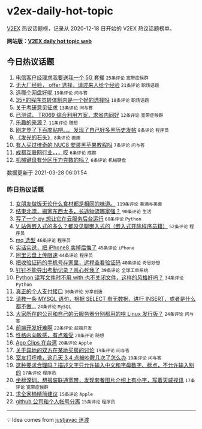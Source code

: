 # v2ex-daily-hot-topic

[V2EX](https://www.v2ex.com/) 热议话题榜，记录从 2020-12-18 日开始的 V2EX 热议话题榜单。

**网站版：[V2EX daily hot topic web](https://boojack.github.io/v2ex-daily-hot-topic-web/)**

## 今日热议话题

<!-- TODAY BEGIN -->

1. [电信客户经理求我要送我一个 5G 套餐](https://www.v2ex.com/t/765836) `25条评论` `宽带症候群`
1. [无大厂经验， offer 选择，请过来人给个经验](https://www.v2ex.com/t/765826) `21条评论` `职场话题`
1. [选哪个网盘好呢](https://www.v2ex.com/t/765840) `19条评论` `问与答`
1. [35+的程序员转体制内是一个好的选择吗](https://www.v2ex.com/t/765819) `18条评论` `职场话题`
1. [关于考研意见征求](https://www.v2ex.com/t/765811) `13条评论` `问与答`
1. [已测试， TR069 综合利用方案，求省内同好](https://www.v2ex.com/t/765833) `12条评论` `宽带症候群`
1. [乐趣的来源？](https://www.v2ex.com/t/765806) `11条评论` `随想`
1. [刚才登了下百度贴吧。。。发现了自己好多黑历史发帖](https://www.v2ex.com/t/765851) `8条评论` `程序员`
1. [《发光的石头》](https://www.v2ex.com/t/765804) `8条评论` `画画`
1. [有人买过维奇的 NUC8 安装黑苹果教程吗](https://www.v2ex.com/t/765817) `7条评论` `问与答`
1. [成都互联网行业，，，哎](https://www.v2ex.com/t/765844) `6条评论` `成都`
1. [机械键盘有分区压力克数的吗？](https://www.v2ex.com/t/765823) `6条评论` `机械键盘`

数据更新于 2021-03-28 06:01:54

<!-- TODAY END -->

### 昨日热议话题

<!-- YESTERDAY BEGIN -->

1. [女朋友做饭无论什么食材都是相同的味道。](https://www.v2ex.com/t/765653) `119条评论` `美酒与美食`
1. [结束北漂，搬家东西太多，长途物流哪家强？](https://www.v2ex.com/t/765610) `90条评论` `生活`
1. [写了一个 py 想让它在云服务后台运行](https://www.v2ex.com/t/765656) `60条评论` `Python`
1. [V 站做嵌入式的多么？都没见聊嵌入式的（嵌入式开除程序员籍）](https://www.v2ex.com/t/765706) `52条评论` `程序员`
1. [mq 选型](https://www.v2ex.com/t/765626) `46条评论` `程序员`
1. [实话实说，把 iPhone8 卖掉后悔了](https://www.v2ex.com/t/765634) `45条评论` `iPhone`
1. [阿里云盘上传限速](https://www.v2ex.com/t/765661) `44条评论` `程序员`
1. [把收验证码的手机号存家里，远程查看验证码](https://www.v2ex.com/t/765711) `40条评论` `奇思妙想`
1. [钉钉不能导出考勤记录？恶心死我了](https://www.v2ex.com/t/765644) `39条评论` `全球工单系统`
1. [Python 读写文件时不用 with 也不关闭文件，这样的风格好吗？](https://www.v2ex.com/t/765647) `34条评论` `Python`
1. [真正的个人支付接口](https://www.v2ex.com/t/765660) `30条评论` `分享创造`
1. [请教一条 MYSQL 语句，根据 SELECT 有无数据，进行 INSERT，或者是什么都不做...](https://www.v2ex.com/t/765767) `24条评论` `MySQL`
1. [大家所在的公司和自己的云服务器分别都用的啥 Linux 发行版？](https://www.v2ex.com/t/765708) `24条评论` `问与答`
1. [前端开发好难啊](https://www.v2ex.com/t/765731) `22条评论` `前端开发`
1. [性格内向敏感，有点难受](https://www.v2ex.com/t/765789) `20条评论` `随想`
1. [App Clips 在台湾](https://www.v2ex.com/t/765749) `20条评论` `Apple`
1. [关于异地的双方在某地买房的讨论](https://www.v2ex.com/t/765784) `19条评论` `问与答`
1. [室友打呼噜，这几天 3,4 点被吵醒几次了怎么办](https://www.v2ex.com/t/765599) `19条评论` `问与答`
1. [这种要求合理吗？描述文字只允许输入中文和字母数字、标点，不允许输入别的](https://www.v2ex.com/t/765643) `17条评论` `程序员`
1. [坐标深圳，想报装联通宽带，发现套餐图片介绍上有小字，写着天威视讯](https://www.v2ex.com/t/765629) `17条评论` `宽带症候群`
1. [求全家桶精简建议](https://www.v2ex.com/t/765779) `15条评论` `Apple`
1. [github 公司和个人帐号分离](https://www.v2ex.com/t/765734) `15条评论` `程序员`

<!-- YESTERDAY END -->

---

💡 Idea comes from [justjavac 迷渡](https://github.com/justjavac/)
